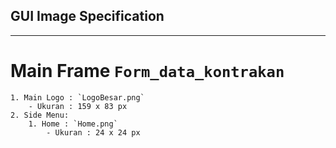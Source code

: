 ## GUI Image Specification
---
# Main Frame `Form_data_kontrakan`
    1. Main Logo : `LogoBesar.png`
        - Ukuran : 159 x 83 px
    2. Side Menu:
        1. Home : `Home.png`
            - Ukuran : 24 x 24 px
